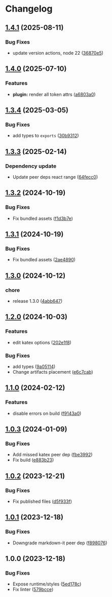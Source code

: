 # Changelog

## [1.4.1](https://github.com/diplodoc-platform/latex-extension/compare/v1.4.0...v1.4.1) (2025-08-11)


### Bug Fixes

* update version actions, node 22 ([36870e5](https://github.com/diplodoc-platform/latex-extension/commit/36870e54ca483f00306320e1f1a3cb4a532cc3e1))

## [1.4.0](https://github.com/diplodoc-platform/latex-extension/compare/v1.3.4...v1.4.0) (2025-07-10)


### Features

* **plugin:** render all token attrs ([a6803a0](https://github.com/diplodoc-platform/latex-extension/commit/a6803a0ce9e212da250015dbe53b010aabbdda7a))

## [1.3.4](https://github.com/diplodoc-platform/latex-extension/compare/v1.3.3...v1.3.4) (2025-03-05)


### Bug Fixes

* add types to `exports` ([30b9312](https://github.com/diplodoc-platform/latex-extension/commit/30b931263a54933f6610db72345068eecfa49d89))

## [1.3.3](https://github.com/diplodoc-platform/latex-extension/compare/v1.3.2...v1.3.3) (2025-02-14)


### Dependency update

* Update peer deps react range ([64fecc0](https://github.com/diplodoc-platform/latex-extension/commit/64fecc0c61631d1d0c729869667798f0f3dde260))

## [1.3.2](https://github.com/diplodoc-platform/latex-extension/compare/v1.3.1...v1.3.2) (2024-10-19)


### Bug Fixes

* Fix bundled assets ([f1d3b7e](https://github.com/diplodoc-platform/latex-extension/commit/f1d3b7eac61df9c9001f804f8420330d281936f9))

## [1.3.1](https://github.com/diplodoc-platform/latex-extension/compare/v1.3.0...v1.3.1) (2024-10-19)


### Bug Fixes

* Fix bundled assets ([2ae4890](https://github.com/diplodoc-platform/latex-extension/commit/2ae48900a6d0ecbcb9adafd1d12f58519abd9b49))

## [1.3.0](https://github.com/diplodoc-platform/latex-extension/compare/v1.2.0...v1.3.0) (2024-10-12)


### chore

* release 1.3.0 ([4abb647](https://github.com/diplodoc-platform/latex-extension/commit/4abb6471b94b0f985e55c316131a7910d2a60ff5))

## [1.2.0](https://github.com/diplodoc-platform/latex-extension/compare/v1.1.0...v1.2.0) (2024-10-03)


### Features

* edit katex options ([202e1f8](https://github.com/diplodoc-platform/latex-extension/commit/202e1f806f6b9ef7d35701f066ce86ca81bc7ed5))


### Bug Fixes

* add types ([9a05114](https://github.com/diplodoc-platform/latex-extension/commit/9a05114c601cb6040fa220b9a38bafd864734a94))
* Change artifacts placement ([e6c7cab](https://github.com/diplodoc-platform/latex-extension/commit/e6c7cab614330d4edcede5530b7bdbfbd2d1e626))

## [1.1.0](https://github.com/diplodoc-platform/latex-extension/compare/v1.0.3...v1.1.0) (2024-02-12)


### Features

* disable errors on build ([f9143a0](https://github.com/diplodoc-platform/latex-extension/commit/f9143a01eec66fe9042205f191f62f3b4256e42e))

## [1.0.3](https://github.com/diplodoc-platform/latex-extension/compare/v1.0.2...v1.0.3) (2024-01-09)


### Bug Fixes

* Add missed katex peer dep ([fbe3992](https://github.com/diplodoc-platform/latex-extension/commit/fbe3992932be2ee97ed93baa55d67bab2262fd80))
* Fix build ([e883b23](https://github.com/diplodoc-platform/latex-extension/commit/e883b230aedee72e04960c8dbecdcf1d0c3a0b07))

## [1.0.2](https://github.com/diplodoc-platform/latex-extension/compare/v1.0.1...v1.0.2) (2023-12-21)


### Bug Fixes

* Fix published files ([d5f933f](https://github.com/diplodoc-platform/latex-extension/commit/d5f933f86c3296b1cc51bf1d84c30456a5f9c2df))

## [1.0.1](https://github.com/diplodoc-platform/latex-extension/compare/v1.0.0...v1.0.1) (2023-12-18)


### Bug Fixes

* Downgrade markdown-it peer dep ([f898076](https://github.com/diplodoc-platform/latex-extension/commit/f8980765ce0148c3ba1715405e18aeca28c3071b))

## 1.0.0 (2023-12-18)


### Bug Fixes

* Expose runtime/styles ([5ed178c](https://github.com/diplodoc-platform/latex-extension/commit/5ed178cc60d34facf8f74d53f4fc0d3f87e73efd))
* Fix linter ([579bcce](https://github.com/diplodoc-platform/latex-extension/commit/579bcce0e792fa286b0646c44c8a5188cb5f3cac))
